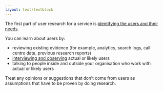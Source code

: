```yaml
---
layout: text/textblock
---
```


The first part of user research for a service is [identifying the users and their needs](/user-research/identifying-users-needs/).

You can learn about users by:

- reviewing existing evidence (for example, analytics, search logs, call centre data, previous research reports)
- [interviewing and observing](/user-research/interviewing-users/) actual or likely users
- talking to people inside and outside your organisation who work with actual or likely users

Treat any opinions or suggestions that don’t come from users as assumptions that have to be proven by doing research.
